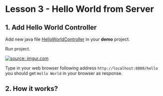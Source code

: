 # Lesson 3 - Hello World from Server
 
 ## 1. Add Hello World Controller
 
 Add new java file [HelloWorldController](demo/src/main/java/pl/server/rest/HelloWorldController.java) in your **demo** project.
 
 Run project.

<a href="http://imgur.com/fRzNJJx"><img src="http://i.imgur.com/fRzNJJx.png" title="source: imgur.com" /></a>

Type in your web browser following address ```http://localhost:8080/hello``` you should get ```Hello World``` in your browser as response.

## 2. How it works?
